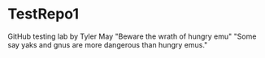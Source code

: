 # TestRepo1
GitHub testing lab by Tyler May
"Beware the wrath of hungry emu"
"Some say yaks and gnus are more dangerous than hungry emus."
